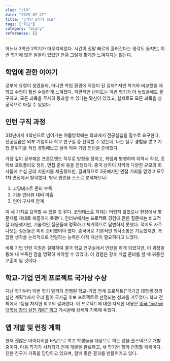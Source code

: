 ```yaml
---
slug: "/19"
date: "2025-07-27"
title: "3학년 2학기 회고"
tags: ["회고"]
category: "diary"
references: []
---
```


어느새 3학년 2학기가 마무리되었다. 시간이 정말 빠르게 흘러간다는 생각도 들지만, 이번 학기에 많은 일들이 있었던 만큼 그렇게 짧게만 느껴지지는 않는다.

## 학업에 관한 이야기

공부에 요령이 생겼을까, 아니면 학업 환경에 적응이 된 걸까? 저번 학기와 비교했을 때 학교 수업이 훨씬 수월하게 느껴졌다. 객관적인 난이도는 이번 학기가 더 높았음에도 불구하고, 모든 과목을 무사히 통과할 수 있다는 확신이 있었고, 실제로도 모든 과목을 성공적으로 마칠 수 있었다.

## 인턴 구직 과정

3학년에서 4학년으로 넘어가는 여름방학에는 학과에서 전공실습을 필수로 요구한다. 전공실습은 외부 기업이나 학교 연구실 중 선택할 수 있는데, 나는 실무 경험을 쌓고 기업 분위기를 직접 경험해보고 싶어 외부 기업 인턴을 준비했다.

가장 깊이 공부해온 프론트엔드 직무로 방향을 정하고, 학업과 병행하며 이력서 작성, 깃허브 포트폴리오 정리, 면접 준비 등을 진행했다. 중국 상하이 지역의 다양한 규모의 회사들에 수십 군데 지원서를 제출했지만, 결과적으로 3곳에서만 면접 기회를 얻었고 모두 1차 면접에서 탈락했다. 탈락 원인을 스스로 분석해보니:

1. 코딩테스트 준비 부족
2. 기술 인터뷰 대비 미흡
3. 언어 구사력 한계

이 세 가지로 요약할 수 있을 것 같다. 코딩테스트 자체는 어렵지 않았으나 현장에서 몇 문제를 제대로 해결하지 못했다. 인터뷰에서는 프로젝트 경험에 관한 질문에는 비교적 잘 대응했지만, 기술적인 질문들에 명확하고 체계적으로 답변하지 못했다. 적어도 자주 나오는 질문들은 미리 준비했어야 했다. 중국어로 기본적인 의사소통은 가능했지만, 복잡한 생각을 논리적으로 전달하는 능력은 아직 개선이 필요하다고 느꼈다.

비록 기업 인턴 지원은 실패하여 결국 학교 연구실에서 인턴을 하게 되었지만, 이 과정을 통해 내 부족한 점을 명확히 파악할 수 있었다. 이 경험은 향후 취업 준비를 할 때 귀중한 교훈이 될 것이다.

## 학교-기업 연계 프로젝트 국가상 수상

지난 학기부터 이번 학기 말까지 진행된 학교-기업 연계 프로젝트("국가급 대학생 창의 실천 계획")에서 우리 팀이 국가급 후보 프로젝트로 선정되는 성과를 거두었다. 학교 전체에서 1등을 차지한 최고의 결과였다. 이 프로젝트에 대한 자세한 내용은 [중국 "국가급 대학생 창의 실천 계획" 회고](https://blog.hoojun.kim/post/18) 게시글에 상세히 기록해 두었다.

## 앱 개발 및 런칭 계획

현재 괜찮은 아이디어를 바탕으로 학교 학생들을 대상으로 하는 앱을 풀스택으로 개발 중이다. 다음 학기가 시작되기 전에 개발을 완료하고, 새 학기와 함께 런칭할 계획이다. 친한 친구가 기획을 담당하고 있으며, 함께 좋은 결과를 만들어가고 있다.
